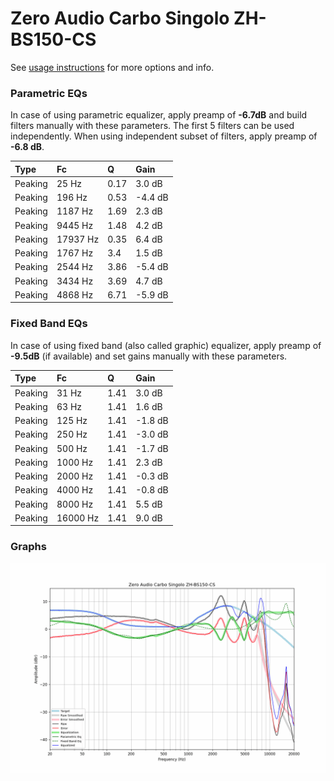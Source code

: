 # Zero Audio Carbo Singolo ZH-BS150-CS
See [usage instructions](https://github.com/jaakkopasanen/AutoEq#usage) for more options and info.

### Parametric EQs
In case of using parametric equalizer, apply preamp of **-6.7dB** and build filters manually
with these parameters. The first 5 filters can be used independently.
When using independent subset of filters, apply preamp of **-6.8 dB**.

| Type    | Fc       |    Q | Gain    |
|:--------|:---------|:-----|:--------|
| Peaking | 25 Hz    | 0.17 | 3.0 dB  |
| Peaking | 196 Hz   | 0.53 | -4.4 dB |
| Peaking | 1187 Hz  | 1.69 | 2.3 dB  |
| Peaking | 9445 Hz  | 1.48 | 4.2 dB  |
| Peaking | 17937 Hz | 0.35 | 6.4 dB  |
| Peaking | 1767 Hz  | 3.4  | 1.5 dB  |
| Peaking | 2544 Hz  | 3.86 | -5.4 dB |
| Peaking | 3434 Hz  | 3.69 | 4.7 dB  |
| Peaking | 4868 Hz  | 6.71 | -5.9 dB |

### Fixed Band EQs
In case of using fixed band (also called graphic) equalizer, apply preamp of **-9.5dB**
(if available) and set gains manually with these parameters.

| Type    | Fc       |    Q | Gain    |
|:--------|:---------|:-----|:--------|
| Peaking | 31 Hz    | 1.41 | 3.0 dB  |
| Peaking | 63 Hz    | 1.41 | 1.6 dB  |
| Peaking | 125 Hz   | 1.41 | -1.8 dB |
| Peaking | 250 Hz   | 1.41 | -3.0 dB |
| Peaking | 500 Hz   | 1.41 | -1.7 dB |
| Peaking | 1000 Hz  | 1.41 | 2.3 dB  |
| Peaking | 2000 Hz  | 1.41 | -0.3 dB |
| Peaking | 4000 Hz  | 1.41 | -0.8 dB |
| Peaking | 8000 Hz  | 1.41 | 5.5 dB  |
| Peaking | 16000 Hz | 1.41 | 9.0 dB  |

### Graphs
![](./Zero%20Audio%20Carbo%20Singolo%20ZH-BS150-CS.png)